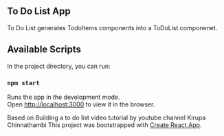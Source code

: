 ## To Do List App

To Do List generates TodoItems components into a ToDoList componenet. 

## Available Scripts

In the project directory, you can run:

### `npm start`

Runs the app in the development mode.<br>
Open [http://localhost:3000](http://localhost:3000) to view it in the browser.


Based on Building a to do list video tutorial by youtube channel Kirupa Chinnathambi
This project was bootstrapped with [Create React App](https://github.com/facebook/create-react-app).

